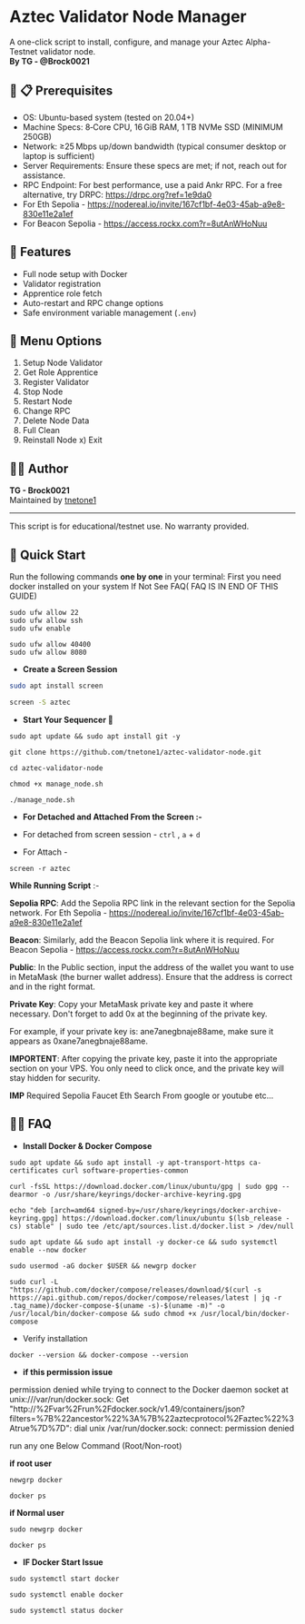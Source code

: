 # Aztec Validator Node Manager

A one-click script to install, configure, and manage your Aztec Alpha-Testnet validator node.  
**By TG - @Brock0021**

## 🔧 📋 Prerequisites
- OS: Ubuntu-based system (tested on 20.04+)
- Machine Specs: 8‑Core CPU, 16 GiB RAM, 1 TB NVMe SSD (MINIMUM 250GB)
- Network: ≥25 Mbps up/down bandwidth (typical consumer desktop or laptop is sufficient)
- Server Requirements: Ensure these specs are met; if not, reach out for assistance.
- RPC Endpoint: For best performance, use a paid Ankr RPC. For a free alternative, try DRPC: https://drpc.org?ref=1e9da0
- For Eth Sepolia - https://nodereal.io/invite/167cf1bf-4e03-45ab-a9e8-830e11e2a1ef
- For Beacon Sepolia - https://access.rockx.com?r=8utAnWHoNuu

## 🔧 Features

- Full node setup with Docker
- Validator registration
- Apprentice role fetch
- Auto-restart and RPC change options
- Safe environment variable management (`.env`)


📜 Menu Options
---------------

1) Setup Node Validator
2) Get Role Apprentice
3) Register Validator
4) Stop Node
5) Restart Node
6) Change RPC
7) Delete Node Data
8) Full Clean
9) Reinstall Node
x) Exit

👨‍💻 Author
------------

**TG - Brock0021**  
Maintained by [tnetone1](https://github.com/tnetone1)

* * *

This script is for educational/testnet use. No warranty provided.


## 🚀 Quick Start

Run the following commands **one by one** in your terminal:
First you need docker installed on your system If Not See FAQ( FAQ IS IN END OF THIS GUIDE)

```
sudo ufw allow 22
sudo ufw allow ssh
sudo ufw enable
```
```
sudo ufw allow 40400
sudo ufw allow 8080
```

- **Create a Screen Session**
```bash
sudo apt install screen

screen -S aztec
```
- **Start Your Sequencer 🍥**
```
sudo apt update && sudo apt install git -y

git clone https://github.com/tnetone1/aztec-validator-node.git

cd aztec-validator-node

chmod +x manage_node.sh

./manage_node.sh
```

- **For Detached and Attached From the Screen :-**

- For detached from screen session - ```ctrl``` , ```a``` + ```d```

- For Attach -
```
screen -r aztec
```
**While Running Script** :-


**Sepolia RPC**: Add the Sepolia RPC link in the relevant section for the Sepolia network.
For Eth Sepolia - https://nodereal.io/invite/167cf1bf-4e03-45ab-a9e8-830e11e2a1ef

**Beacon**: Similarly, add the Beacon Sepolia link where it is required.
For Beacon Sepolia - https://access.rockx.com?r=8utAnWHoNuu

**Public**: In the Public section, input the address of the wallet you want to use in MetaMask (the burner wallet address). Ensure that the address is correct and in the right format.

**Private Key**: Copy your MetaMask private key and paste it where necessary. Don't forget to add 0x at the beginning of the private key.

For example, if your private key is: ane7anegbnaje88ame, make sure it appears as 0xane7anegbnaje88ame.

**IMPORTENT**: After copying the private key, paste it into the appropriate section on your VPS. You only need to click once, and the private key will stay hidden for security.

**IMP** Required Sepolia Faucet Eth Search From google or youtube etc...



👨‍💻 FAQ
------------

- **Install Docker & Docker Compose**

```
sudo apt update && sudo apt install -y apt-transport-https ca-certificates curl software-properties-common
```
```
curl -fsSL https://download.docker.com/linux/ubuntu/gpg | sudo gpg --dearmor -o /usr/share/keyrings/docker-archive-keyring.gpg
```
```
echo "deb [arch=amd64 signed-by=/usr/share/keyrings/docker-archive-keyring.gpg] https://download.docker.com/linux/ubuntu $(lsb_release -cs) stable" | sudo tee /etc/apt/sources.list.d/docker.list > /dev/null
```
```
sudo apt update && sudo apt install -y docker-ce && sudo systemctl enable --now docker
```
```
sudo usermod -aG docker $USER && newgrp docker
```
```
sudo curl -L "https://github.com/docker/compose/releases/download/$(curl -s https://api.github.com/repos/docker/compose/releases/latest | jq -r .tag_name)/docker-compose-$(uname -s)-$(uname -m)" -o /usr/local/bin/docker-compose && sudo chmod +x /usr/local/bin/docker-compose
```
- Verify installation
```
docker --version && docker-compose --version
```

- **if this permission issue**

permission denied while trying to connect to the Docker daemon socket at unix:///var/run/docker.sock: Get "http://%2Fvar%2Frun%2Fdocker.sock/v1.49/containers/json?filters=%7B%22ancestor%22%3A%7B%22aztecprotocol%2Faztec%22%3Atrue%7D%7D": dial unix /var/run/docker.sock: connect: permission denied

run any one Below Command (Root/Non-root)

**if root user**
```
newgrp docker
```
```
docker ps
```

**if Normal user**
```
sudo newgrp docker
```
```
docker ps
```

- **IF Docker Start Issue**
```
sudo systemctl start docker

sudo systemctl enable docker

sudo systemctl status docker

```
